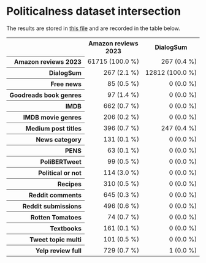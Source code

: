 # Politicalness dataset intersection

The results are stored in [this file](results.csv) and are recorded in the table below.

<table>
    <tr>
        <th></th>
        <th>Amazon reviews 2023</th>
        <th>DialogSum</th>
        <th>Free news</th>
        <th>Goodreads book genres</th>
        <th>IMDB</th>
        <th>IMDB movie genres</th>
        <th>Medium post titles</th>
        <th>News category</th>
        <th>PENS</th>
        <th>PoliBERTweet</th>
        <th>Political or not</th>
        <th>Recipes</th>
        <th>Reddit comments</th>
        <th>Reddit submissions</th>
        <th>Rotten Tomatoes</th>
        <th>Textbooks</th>
        <th>Tweet topic multi</th>
        <th>Yelp review full</th>
    </tr>
    <tr>
        <th style="white-space: nowrap; text-align: right;">Amazon reviews 2023</th>
        <td style="white-space: nowrap; text-align: right;">61715 (100.0 %)</td>
        <td style="white-space: nowrap; text-align: right;">267 (0.4 %)</td>
        <td style="white-space: nowrap; text-align: right;">85 (0.1 %)</td>
        <td style="white-space: nowrap; text-align: right;">97 (0.2 %)</td>
        <td style="white-space: nowrap; text-align: right;">662 (1.1 %)</td>
        <td style="white-space: nowrap; text-align: right;">206 (0.3 %)</td>
        <td style="white-space: nowrap; text-align: right;">396 (0.6 %)</td>
        <td style="white-space: nowrap; text-align: right;">131 (0.2 %)</td>
        <td style="white-space: nowrap; text-align: right;">63 (0.1 %)</td>
        <td style="white-space: nowrap; text-align: right;">99 (0.2 %)</td>
        <td style="white-space: nowrap; text-align: right;">114 (0.2 %)</td>
        <td style="white-space: nowrap; text-align: right;">310 (0.5 %)</td>
        <td style="white-space: nowrap; text-align: right;">645 (1.0 %)</td>
        <td style="white-space: nowrap; text-align: right;">496 (0.8 %)</td>
        <td style="white-space: nowrap; text-align: right;">74 (0.1 %)</td>
        <td style="white-space: nowrap; text-align: right;">161 (0.3 %)</td>
        <td style="white-space: nowrap; text-align: right;">101 (0.2 %)</td>
        <td style="white-space: nowrap; text-align: right;">729 (1.2 %)</td>
    </tr>
    <tr>
        <th style="white-space: nowrap; text-align: right;">DialogSum</th>
        <td style="white-space: nowrap; text-align: right;">267 (2.1 %)</td>
        <td style="white-space: nowrap; text-align: right;">12812 (100.0 %)</td>
        <td style="white-space: nowrap; text-align: right;">0 (0.0 %)</td>
        <td style="white-space: nowrap; text-align: right;">0 (0.0 %)</td>
        <td style="white-space: nowrap; text-align: right;">0 (0.0 %)</td>
        <td style="white-space: nowrap; text-align: right;">0 (0.0 %)</td>
        <td style="white-space: nowrap; text-align: right;">247 (1.9 %)</td>
        <td style="white-space: nowrap; text-align: right;">0 (0.0 %)</td>
        <td style="white-space: nowrap; text-align: right;">0 (0.0 %)</td>
        <td style="white-space: nowrap; text-align: right;">0 (0.0 %)</td>
        <td style="white-space: nowrap; text-align: right;">0 (0.0 %)</td>
        <td style="white-space: nowrap; text-align: right;">0 (0.0 %)</td>
        <td style="white-space: nowrap; text-align: right;">0 (0.0 %)</td>
        <td style="white-space: nowrap; text-align: right;">0 (0.0 %)</td>
        <td style="white-space: nowrap; text-align: right;">0 (0.0 %)</td>
        <td style="white-space: nowrap; text-align: right;">0 (0.0 %)</td>
        <td style="white-space: nowrap; text-align: right;">0 (0.0 %)</td>
        <td style="white-space: nowrap; text-align: right;">1 (0.0 %)</td>
    </tr>
    <tr>
        <th style="white-space: nowrap; text-align: right;">Free news</th>
        <td style="white-space: nowrap; text-align: right;">85 (0.5 %)</td>
        <td style="white-space: nowrap; text-align: right;">0 (0.0 %)</td>
        <td style="white-space: nowrap; text-align: right;">17334 (100.0 %)</td>
        <td style="white-space: nowrap; text-align: right;">5 (0.0 %)</td>
        <td style="white-space: nowrap; text-align: right;">6 (0.0 %)</td>
        <td style="white-space: nowrap; text-align: right;">5 (0.0 %)</td>
        <td style="white-space: nowrap; text-align: right;">50 (0.3 %)</td>
        <td style="white-space: nowrap; text-align: right;">40 (0.2 %)</td>
        <td style="white-space: nowrap; text-align: right;">40 (0.2 %)</td>
        <td style="white-space: nowrap; text-align: right;">4 (0.0 %)</td>
        <td style="white-space: nowrap; text-align: right;">5 (0.0 %)</td>
        <td style="white-space: nowrap; text-align: right;">3 (0.0 %)</td>
        <td style="white-space: nowrap; text-align: right;">5 (0.0 %)</td>
        <td style="white-space: nowrap; text-align: right;">40 (0.2 %)</td>
        <td style="white-space: nowrap; text-align: right;">3 (0.0 %)</td>
        <td style="white-space: nowrap; text-align: right;">3 (0.0 %)</td>
        <td style="white-space: nowrap; text-align: right;">4 (0.0 %)</td>
        <td style="white-space: nowrap; text-align: right;">5 (0.0 %)</td>
    </tr>
    <tr>
        <th style="white-space: nowrap; text-align: right;">Goodreads book genres</th>
        <td style="white-space: nowrap; text-align: right;">97 (1.4 %)</td>
        <td style="white-space: nowrap; text-align: right;">0 (0.0 %)</td>
        <td style="white-space: nowrap; text-align: right;">5 (0.1 %)</td>
        <td style="white-space: nowrap; text-align: right;">7165 (100.0 %)</td>
        <td style="white-space: nowrap; text-align: right;">7 (0.1 %)</td>
        <td style="white-space: nowrap; text-align: right;">13 (0.2 %)</td>
        <td style="white-space: nowrap; text-align: right;">326 (4.5 %)</td>
        <td style="white-space: nowrap; text-align: right;">4 (0.1 %)</td>
        <td style="white-space: nowrap; text-align: right;">10 (0.1 %)</td>
        <td style="white-space: nowrap; text-align: right;">3 (0.0 %)</td>
        <td style="white-space: nowrap; text-align: right;">5 (0.1 %)</td>
        <td style="white-space: nowrap; text-align: right;">3 (0.0 %)</td>
        <td style="white-space: nowrap; text-align: right;">11 (0.2 %)</td>
        <td style="white-space: nowrap; text-align: right;">7 (0.1 %)</td>
        <td style="white-space: nowrap; text-align: right;">4 (0.1 %)</td>
        <td style="white-space: nowrap; text-align: right;">5 (0.1 %)</td>
        <td style="white-space: nowrap; text-align: right;">3 (0.0 %)</td>
        <td style="white-space: nowrap; text-align: right;">6 (0.1 %)</td>
    </tr>
    <tr>
        <th style="white-space: nowrap; text-align: right;">IMDB</th>
        <td style="white-space: nowrap; text-align: right;">662 (0.7 %)</td>
        <td style="white-space: nowrap; text-align: right;">0 (0.0 %)</td>
        <td style="white-space: nowrap; text-align: right;">6 (0.0 %)</td>
        <td style="white-space: nowrap; text-align: right;">7 (0.0 %)</td>
        <td style="white-space: nowrap; text-align: right;">98469 (100.0 %)</td>
        <td style="white-space: nowrap; text-align: right;">14 (0.0 %)</td>
        <td style="white-space: nowrap; text-align: right;">3992 (4.1 %)</td>
        <td style="white-space: nowrap; text-align: right;">0 (0.0 %)</td>
        <td style="white-space: nowrap; text-align: right;">0 (0.0 %)</td>
        <td style="white-space: nowrap; text-align: right;">0 (0.0 %)</td>
        <td style="white-space: nowrap; text-align: right;">0 (0.0 %)</td>
        <td style="white-space: nowrap; text-align: right;">0 (0.0 %)</td>
        <td style="white-space: nowrap; text-align: right;">0 (0.0 %)</td>
        <td style="white-space: nowrap; text-align: right;">0 (0.0 %)</td>
        <td style="white-space: nowrap; text-align: right;">0 (0.0 %)</td>
        <td style="white-space: nowrap; text-align: right;">0 (0.0 %)</td>
        <td style="white-space: nowrap; text-align: right;">0 (0.0 %)</td>
        <td style="white-space: nowrap; text-align: right;">0 (0.0 %)</td>
    </tr>
    <tr>
        <th style="white-space: nowrap; text-align: right;">IMDB movie genres</th>
        <td style="white-space: nowrap; text-align: right;">206 (0.2 %)</td>
        <td style="white-space: nowrap; text-align: right;">0 (0.0 %)</td>
        <td style="white-space: nowrap; text-align: right;">5 (0.0 %)</td>
        <td style="white-space: nowrap; text-align: right;">13 (0.0 %)</td>
        <td style="white-space: nowrap; text-align: right;">14 (0.0 %)</td>
        <td style="white-space: nowrap; text-align: right;">104063 (100.0 %)</td>
        <td style="white-space: nowrap; text-align: right;">3425 (3.3 %)</td>
        <td style="white-space: nowrap; text-align: right;">0 (0.0 %)</td>
        <td style="white-space: nowrap; text-align: right;">2 (0.0 %)</td>
        <td style="white-space: nowrap; text-align: right;">0 (0.0 %)</td>
        <td style="white-space: nowrap; text-align: right;">0 (0.0 %)</td>
        <td style="white-space: nowrap; text-align: right;">0 (0.0 %)</td>
        <td style="white-space: nowrap; text-align: right;">1 (0.0 %)</td>
        <td style="white-space: nowrap; text-align: right;">0 (0.0 %)</td>
        <td style="white-space: nowrap; text-align: right;">0 (0.0 %)</td>
        <td style="white-space: nowrap; text-align: right;">0 (0.0 %)</td>
        <td style="white-space: nowrap; text-align: right;">0 (0.0 %)</td>
        <td style="white-space: nowrap; text-align: right;">0 (0.0 %)</td>
    </tr>
    <tr>
        <th style="white-space: nowrap; text-align: right;">Medium post titles</th>
        <td style="white-space: nowrap; text-align: right;">396 (0.7 %)</td>
        <td style="white-space: nowrap; text-align: right;">247 (0.4 %)</td>
        <td style="white-space: nowrap; text-align: right;">50 (0.1 %)</td>
        <td style="white-space: nowrap; text-align: right;">326 (0.6 %)</td>
        <td style="white-space: nowrap; text-align: right;">3992 (7.2 %)</td>
        <td style="white-space: nowrap; text-align: right;">3425 (6.1 %)</td>
        <td style="white-space: nowrap; text-align: right;">55738 (100.0 %)</td>
        <td style="white-space: nowrap; text-align: right;">189 (0.3 %)</td>
        <td style="white-space: nowrap; text-align: right;">30 (0.1 %)</td>
        <td style="white-space: nowrap; text-align: right;">866 (1.6 %)</td>
        <td style="white-space: nowrap; text-align: right;">1154 (2.1 %)</td>
        <td style="white-space: nowrap; text-align: right;">668 (1.2 %)</td>
        <td style="white-space: nowrap; text-align: right;">1872 (3.4 %)</td>
        <td style="white-space: nowrap; text-align: right;">28 (0.1 %)</td>
        <td style="white-space: nowrap; text-align: right;">961 (1.7 %)</td>
        <td style="white-space: nowrap; text-align: right;">1488 (2.7 %)</td>
        <td style="white-space: nowrap; text-align: right;">805 (1.4 %)</td>
        <td style="white-space: nowrap; text-align: right;">1448 (2.6 %)</td>
    </tr>
    <tr>
        <th style="white-space: nowrap; text-align: right;">News category</th>
        <td style="white-space: nowrap; text-align: right;">131 (0.1 %)</td>
        <td style="white-space: nowrap; text-align: right;">0 (0.0 %)</td>
        <td style="white-space: nowrap; text-align: right;">40 (0.0 %)</td>
        <td style="white-space: nowrap; text-align: right;">4 (0.0 %)</td>
        <td style="white-space: nowrap; text-align: right;">0 (0.0 %)</td>
        <td style="white-space: nowrap; text-align: right;">0 (0.0 %)</td>
        <td style="white-space: nowrap; text-align: right;">189 (0.2 %)</td>
        <td style="white-space: nowrap; text-align: right;">119552 (100.0 %)</td>
        <td style="white-space: nowrap; text-align: right;">10 (0.0 %)</td>
        <td style="white-space: nowrap; text-align: right;">186 (0.2 %)</td>
        <td style="white-space: nowrap; text-align: right;">128 (0.1 %)</td>
        <td style="white-space: nowrap; text-align: right;">131 (0.1 %)</td>
        <td style="white-space: nowrap; text-align: right;">564 (0.5 %)</td>
        <td style="white-space: nowrap; text-align: right;">22 (0.0 %)</td>
        <td style="white-space: nowrap; text-align: right;">66 (0.1 %)</td>
        <td style="white-space: nowrap; text-align: right;">120 (0.1 %)</td>
        <td style="white-space: nowrap; text-align: right;">105 (0.1 %)</td>
        <td style="white-space: nowrap; text-align: right;">391 (0.3 %)</td>
    </tr>
    <tr>
        <th style="white-space: nowrap; text-align: right;">PENS</th>
        <td style="white-space: nowrap; text-align: right;">63 (0.1 %)</td>
        <td style="white-space: nowrap; text-align: right;">0 (0.0 %)</td>
        <td style="white-space: nowrap; text-align: right;">40 (0.1 %)</td>
        <td style="white-space: nowrap; text-align: right;">10 (0.0 %)</td>
        <td style="white-space: nowrap; text-align: right;">0 (0.0 %)</td>
        <td style="white-space: nowrap; text-align: right;">2 (0.0 %)</td>
        <td style="white-space: nowrap; text-align: right;">30 (0.0 %)</td>
        <td style="white-space: nowrap; text-align: right;">10 (0.0 %)</td>
        <td style="white-space: nowrap; text-align: right;">75286 (100.0 %)</td>
        <td style="white-space: nowrap; text-align: right;">1 (0.0 %)</td>
        <td style="white-space: nowrap; text-align: right;">4 (0.0 %)</td>
        <td style="white-space: nowrap; text-align: right;">1 (0.0 %)</td>
        <td style="white-space: nowrap; text-align: right;">5 (0.0 %)</td>
        <td style="white-space: nowrap; text-align: right;">2 (0.0 %)</td>
        <td style="white-space: nowrap; text-align: right;">1 (0.0 %)</td>
        <td style="white-space: nowrap; text-align: right;">2 (0.0 %)</td>
        <td style="white-space: nowrap; text-align: right;">1 (0.0 %)</td>
        <td style="white-space: nowrap; text-align: right;">3 (0.0 %)</td>
    </tr>
    <tr>
        <th style="white-space: nowrap; text-align: right;">PoliBERTweet</th>
        <td style="white-space: nowrap; text-align: right;">99 (0.5 %)</td>
        <td style="white-space: nowrap; text-align: right;">0 (0.0 %)</td>
        <td style="white-space: nowrap; text-align: right;">4 (0.0 %)</td>
        <td style="white-space: nowrap; text-align: right;">3 (0.0 %)</td>
        <td style="white-space: nowrap; text-align: right;">0 (0.0 %)</td>
        <td style="white-space: nowrap; text-align: right;">0 (0.0 %)</td>
        <td style="white-space: nowrap; text-align: right;">866 (4.3 %)</td>
        <td style="white-space: nowrap; text-align: right;">186 (0.9 %)</td>
        <td style="white-space: nowrap; text-align: right;">1 (0.0 %)</td>
        <td style="white-space: nowrap; text-align: right;">19999 (100.0 %)</td>
        <td style="white-space: nowrap; text-align: right;">38 (0.2 %)</td>
        <td style="white-space: nowrap; text-align: right;">31 (0.2 %)</td>
        <td style="white-space: nowrap; text-align: right;">101 (0.5 %)</td>
        <td style="white-space: nowrap; text-align: right;">91 (0.5 %)</td>
        <td style="white-space: nowrap; text-align: right;">26 (0.1 %)</td>
        <td style="white-space: nowrap; text-align: right;">35 (0.2 %)</td>
        <td style="white-space: nowrap; text-align: right;">53 (0.3 %)</td>
        <td style="white-space: nowrap; text-align: right;">69 (0.3 %)</td>
    </tr>
    <tr>
        <th style="white-space: nowrap; text-align: right;">Political or not</th>
        <td style="white-space: nowrap; text-align: right;">114 (3.0 %)</td>
        <td style="white-space: nowrap; text-align: right;">0 (0.0 %)</td>
        <td style="white-space: nowrap; text-align: right;">5 (0.1 %)</td>
        <td style="white-space: nowrap; text-align: right;">5 (0.1 %)</td>
        <td style="white-space: nowrap; text-align: right;">0 (0.0 %)</td>
        <td style="white-space: nowrap; text-align: right;">0 (0.0 %)</td>
        <td style="white-space: nowrap; text-align: right;">1154 (29.9 %)</td>
        <td style="white-space: nowrap; text-align: right;">128 (3.3 %)</td>
        <td style="white-space: nowrap; text-align: right;">4 (0.1 %)</td>
        <td style="white-space: nowrap; text-align: right;">38 (1.0 %)</td>
        <td style="white-space: nowrap; text-align: right;">3855 (100.0 %)</td>
        <td style="white-space: nowrap; text-align: right;">0 (0.0 %)</td>
        <td style="white-space: nowrap; text-align: right;">0 (0.0 %)</td>
        <td style="white-space: nowrap; text-align: right;">0 (0.0 %)</td>
        <td style="white-space: nowrap; text-align: right;">0 (0.0 %)</td>
        <td style="white-space: nowrap; text-align: right;">0 (0.0 %)</td>
        <td style="white-space: nowrap; text-align: right;">0 (0.0 %)</td>
        <td style="white-space: nowrap; text-align: right;">0 (0.0 %)</td>
    </tr>
    <tr>
        <th style="white-space: nowrap; text-align: right;">Recipes</th>
        <td style="white-space: nowrap; text-align: right;">310 (0.5 %)</td>
        <td style="white-space: nowrap; text-align: right;">0 (0.0 %)</td>
        <td style="white-space: nowrap; text-align: right;">3 (0.0 %)</td>
        <td style="white-space: nowrap; text-align: right;">3 (0.0 %)</td>
        <td style="white-space: nowrap; text-align: right;">0 (0.0 %)</td>
        <td style="white-space: nowrap; text-align: right;">0 (0.0 %)</td>
        <td style="white-space: nowrap; text-align: right;">668 (1.0 %)</td>
        <td style="white-space: nowrap; text-align: right;">131 (0.2 %)</td>
        <td style="white-space: nowrap; text-align: right;">1 (0.0 %)</td>
        <td style="white-space: nowrap; text-align: right;">31 (0.0 %)</td>
        <td style="white-space: nowrap; text-align: right;">0 (0.0 %)</td>
        <td style="white-space: nowrap; text-align: right;">65390 (100.0 %)</td>
        <td style="white-space: nowrap; text-align: right;">45 (0.1 %)</td>
        <td style="white-space: nowrap; text-align: right;">46 (0.1 %)</td>
        <td style="white-space: nowrap; text-align: right;">10 (0.0 %)</td>
        <td style="white-space: nowrap; text-align: right;">18 (0.0 %)</td>
        <td style="white-space: nowrap; text-align: right;">14 (0.0 %)</td>
        <td style="white-space: nowrap; text-align: right;">72 (0.1 %)</td>
    </tr>
    <tr>
        <th style="white-space: nowrap; text-align: right;">Reddit comments</th>
        <td style="white-space: nowrap; text-align: right;">645 (0.3 %)</td>
        <td style="white-space: nowrap; text-align: right;">0 (0.0 %)</td>
        <td style="white-space: nowrap; text-align: right;">5 (0.0 %)</td>
        <td style="white-space: nowrap; text-align: right;">11 (0.0 %)</td>
        <td style="white-space: nowrap; text-align: right;">0 (0.0 %)</td>
        <td style="white-space: nowrap; text-align: right;">1 (0.0 %)</td>
        <td style="white-space: nowrap; text-align: right;">1872 (0.9 %)</td>
        <td style="white-space: nowrap; text-align: right;">564 (0.3 %)</td>
        <td style="white-space: nowrap; text-align: right;">5 (0.0 %)</td>
        <td style="white-space: nowrap; text-align: right;">101 (0.0 %)</td>
        <td style="white-space: nowrap; text-align: right;">0 (0.0 %)</td>
        <td style="white-space: nowrap; text-align: right;">45 (0.0 %)</td>
        <td style="white-space: nowrap; text-align: right;">207150 (100.0 %)</td>
        <td style="white-space: nowrap; text-align: right;">2809 (1.4 %)</td>
        <td style="white-space: nowrap; text-align: right;">307 (0.1 %)</td>
        <td style="white-space: nowrap; text-align: right;">622 (0.3 %)</td>
        <td style="white-space: nowrap; text-align: right;">488 (0.2 %)</td>
        <td style="white-space: nowrap; text-align: right;">1807 (0.9 %)</td>
    </tr>
    <tr>
        <th style="white-space: nowrap; text-align: right;">Reddit submissions</th>
        <td style="white-space: nowrap; text-align: right;">496 (0.6 %)</td>
        <td style="white-space: nowrap; text-align: right;">0 (0.0 %)</td>
        <td style="white-space: nowrap; text-align: right;">40 (0.0 %)</td>
        <td style="white-space: nowrap; text-align: right;">7 (0.0 %)</td>
        <td style="white-space: nowrap; text-align: right;">0 (0.0 %)</td>
        <td style="white-space: nowrap; text-align: right;">0 (0.0 %)</td>
        <td style="white-space: nowrap; text-align: right;">28 (0.0 %)</td>
        <td style="white-space: nowrap; text-align: right;">22 (0.0 %)</td>
        <td style="white-space: nowrap; text-align: right;">2 (0.0 %)</td>
        <td style="white-space: nowrap; text-align: right;">91 (0.1 %)</td>
        <td style="white-space: nowrap; text-align: right;">0 (0.0 %)</td>
        <td style="white-space: nowrap; text-align: right;">46 (0.1 %)</td>
        <td style="white-space: nowrap; text-align: right;">2809 (3.4 %)</td>
        <td style="white-space: nowrap; text-align: right;">82069 (100.0 %)</td>
        <td style="white-space: nowrap; text-align: right;">24 (0.0 %)</td>
        <td style="white-space: nowrap; text-align: right;">55 (0.1 %)</td>
        <td style="white-space: nowrap; text-align: right;">55 (0.1 %)</td>
        <td style="white-space: nowrap; text-align: right;">154 (0.2 %)</td>
    </tr>
    <tr>
        <th style="white-space: nowrap; text-align: right;">Rotten Tomatoes</th>
        <td style="white-space: nowrap; text-align: right;">74 (0.7 %)</td>
        <td style="white-space: nowrap; text-align: right;">0 (0.0 %)</td>
        <td style="white-space: nowrap; text-align: right;">3 (0.0 %)</td>
        <td style="white-space: nowrap; text-align: right;">4 (0.0 %)</td>
        <td style="white-space: nowrap; text-align: right;">0 (0.0 %)</td>
        <td style="white-space: nowrap; text-align: right;">0 (0.0 %)</td>
        <td style="white-space: nowrap; text-align: right;">961 (9.0 %)</td>
        <td style="white-space: nowrap; text-align: right;">66 (0.6 %)</td>
        <td style="white-space: nowrap; text-align: right;">1 (0.0 %)</td>
        <td style="white-space: nowrap; text-align: right;">26 (0.2 %)</td>
        <td style="white-space: nowrap; text-align: right;">0 (0.0 %)</td>
        <td style="white-space: nowrap; text-align: right;">10 (0.1 %)</td>
        <td style="white-space: nowrap; text-align: right;">307 (2.9 %)</td>
        <td style="white-space: nowrap; text-align: right;">24 (0.2 %)</td>
        <td style="white-space: nowrap; text-align: right;">10647 (100.0 %)</td>
        <td style="white-space: nowrap; text-align: right;">6 (0.1 %)</td>
        <td style="white-space: nowrap; text-align: right;">4 (0.0 %)</td>
        <td style="white-space: nowrap; text-align: right;">21 (0.2 %)</td>
    </tr>
    <tr>
        <th style="white-space: nowrap; text-align: right;">Textbooks</th>
        <td style="white-space: nowrap; text-align: right;">161 (0.1 %)</td>
        <td style="white-space: nowrap; text-align: right;">0 (0.0 %)</td>
        <td style="white-space: nowrap; text-align: right;">3 (0.0 %)</td>
        <td style="white-space: nowrap; text-align: right;">5 (0.0 %)</td>
        <td style="white-space: nowrap; text-align: right;">0 (0.0 %)</td>
        <td style="white-space: nowrap; text-align: right;">0 (0.0 %)</td>
        <td style="white-space: nowrap; text-align: right;">1488 (0.6 %)</td>
        <td style="white-space: nowrap; text-align: right;">120 (0.0 %)</td>
        <td style="white-space: nowrap; text-align: right;">2 (0.0 %)</td>
        <td style="white-space: nowrap; text-align: right;">35 (0.0 %)</td>
        <td style="white-space: nowrap; text-align: right;">0 (0.0 %)</td>
        <td style="white-space: nowrap; text-align: right;">18 (0.0 %)</td>
        <td style="white-space: nowrap; text-align: right;">622 (0.2 %)</td>
        <td style="white-space: nowrap; text-align: right;">55 (0.0 %)</td>
        <td style="white-space: nowrap; text-align: right;">6 (0.0 %)</td>
        <td style="white-space: nowrap; text-align: right;">263171 (100.0 %)</td>
        <td style="white-space: nowrap; text-align: right;">21 (0.0 %)</td>
        <td style="white-space: nowrap; text-align: right;">21 (0.0 %)</td>
    </tr>
    <tr>
        <th style="white-space: nowrap; text-align: right;">Tweet topic multi</th>
        <td style="white-space: nowrap; text-align: right;">101 (0.5 %)</td>
        <td style="white-space: nowrap; text-align: right;">0 (0.0 %)</td>
        <td style="white-space: nowrap; text-align: right;">4 (0.0 %)</td>
        <td style="white-space: nowrap; text-align: right;">3 (0.0 %)</td>
        <td style="white-space: nowrap; text-align: right;">0 (0.0 %)</td>
        <td style="white-space: nowrap; text-align: right;">0 (0.0 %)</td>
        <td style="white-space: nowrap; text-align: right;">805 (3.8 %)</td>
        <td style="white-space: nowrap; text-align: right;">105 (0.5 %)</td>
        <td style="white-space: nowrap; text-align: right;">1 (0.0 %)</td>
        <td style="white-space: nowrap; text-align: right;">53 (0.2 %)</td>
        <td style="white-space: nowrap; text-align: right;">0 (0.0 %)</td>
        <td style="white-space: nowrap; text-align: right;">14 (0.1 %)</td>
        <td style="white-space: nowrap; text-align: right;">488 (2.3 %)</td>
        <td style="white-space: nowrap; text-align: right;">55 (0.3 %)</td>
        <td style="white-space: nowrap; text-align: right;">4 (0.0 %)</td>
        <td style="white-space: nowrap; text-align: right;">21 (0.1 %)</td>
        <td style="white-space: nowrap; text-align: right;">21416 (100.0 %)</td>
        <td style="white-space: nowrap; text-align: right;">0 (0.0 %)</td>
    </tr>
    <tr>
        <th style="white-space: nowrap; text-align: right;">Yelp review full</th>
        <td style="white-space: nowrap; text-align: right;">729 (0.7 %)</td>
        <td style="white-space: nowrap; text-align: right;">1 (0.0 %)</td>
        <td style="white-space: nowrap; text-align: right;">5 (0.0 %)</td>
        <td style="white-space: nowrap; text-align: right;">6 (0.0 %)</td>
        <td style="white-space: nowrap; text-align: right;">0 (0.0 %)</td>
        <td style="white-space: nowrap; text-align: right;">0 (0.0 %)</td>
        <td style="white-space: nowrap; text-align: right;">1448 (1.4 %)</td>
        <td style="white-space: nowrap; text-align: right;">391 (0.4 %)</td>
        <td style="white-space: nowrap; text-align: right;">3 (0.0 %)</td>
        <td style="white-space: nowrap; text-align: right;">69 (0.1 %)</td>
        <td style="white-space: nowrap; text-align: right;">0 (0.0 %)</td>
        <td style="white-space: nowrap; text-align: right;">72 (0.1 %)</td>
        <td style="white-space: nowrap; text-align: right;">1807 (1.8 %)</td>
        <td style="white-space: nowrap; text-align: right;">154 (0.2 %)</td>
        <td style="white-space: nowrap; text-align: right;">21 (0.0 %)</td>
        <td style="white-space: nowrap; text-align: right;">21 (0.0 %)</td>
        <td style="white-space: nowrap; text-align: right;">0 (0.0 %)</td>
        <td style="white-space: nowrap; text-align: right;">100000 (100.0 %)</td>
    </tr>
</table>
